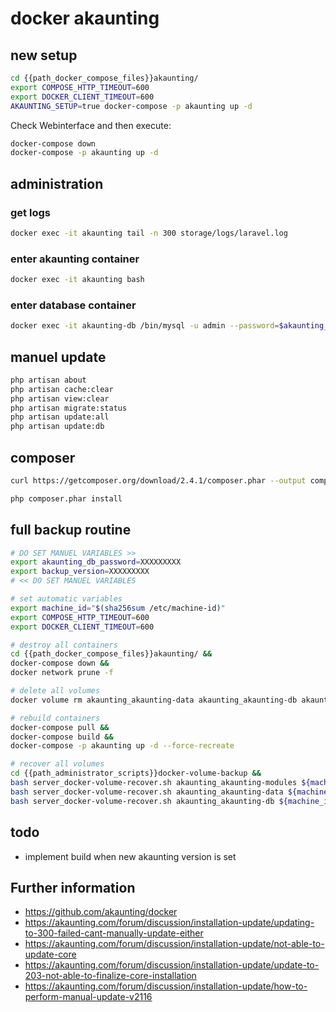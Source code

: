 # docker akaunting

## new setup
```bash
cd {{path_docker_compose_files}}akaunting/
export COMPOSE_HTTP_TIMEOUT=600
export DOCKER_CLIENT_TIMEOUT=600
AKAUNTING_SETUP=true docker-compose -p akaunting up -d
```

Check Webinterface and then execute: 

```bash
docker-compose down
docker-compose -p akaunting up -d
```

## administration

### get logs

```bash
docker exec -it akaunting tail -n 300 storage/logs/laravel.log 
```

### enter akaunting container

```bash
docker exec -it akaunting bash
```

### enter database container

```bash
docker exec -it akaunting-db /bin/mysql -u admin --password=$akaunting_db_password akaunting
```

## manuel update
```bash
php artisan about
php artisan cache:clear
php artisan view:clear
php artisan migrate:status
php artisan update:all
php artisan update:db
```

## composer
```bash
curl https://getcomposer.org/download/2.4.1/composer.phar --output composer.phar
```

```bash
php composer.phar install
```

## full backup routine

```bash
# DO SET MANUEL VARIABLES >>
export akaunting_db_password=XXXXXXXXX
export backup_version=XXXXXXXXX
# << DO SET MANUEL VARIABLES

# set automatic variables
export machine_id="$(sha256sum /etc/machine-id)"
export COMPOSE_HTTP_TIMEOUT=600
export DOCKER_CLIENT_TIMEOUT=600

# destroy all containers
cd {{path_docker_compose_files}}akaunting/ && 
docker-compose down &&
docker network prune -f

# delete all volumes
docker volume rm akaunting_akaunting-data akaunting_akaunting-db akaunting_akaunting-modules

# rebuild containers
docker-compose pull &&
docker-compose build &&
docker-compose -p akaunting up -d --force-recreate

# recover all volumes
cd {{path_administrator_scripts}}docker-volume-backup &&
bash server_docker-volume-recover.sh akaunting_akaunting-modules ${machine_id:0:64} "$backup_version" &&
bash server_docker-volume-recover.sh akaunting_akaunting-data ${machine_id:0:64} "$backup_version" &&
bash server_docker-volume-recover.sh akaunting_akaunting-db ${machine_id:0:64} "$backup_version" akaunting-db "$akaunting_db_password" akaunting

```

## todo 
- implement build when new akaunting version is set

## Further information
- https://github.com/akaunting/docker
- https://akaunting.com/forum/discussion/installation-update/updating-to-300-failed-cant-manually-update-either
- https://akaunting.com/forum/discussion/installation-update/not-able-to-update-core
- https://akaunting.com/forum/discussion/installation-update/update-to-203-not-able-to-finalize-core-installation
- https://akaunting.com/forum/discussion/installation-update/how-to-perform-manual-update-v2116